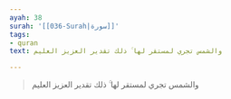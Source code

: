 ```yaml
---
ayah: 38
surah: '[[036-Surah|سورة]]'
tags:
- quran
text: والشمس تجري لمستقر لها ۚ ذلك تقدير العزيز العليم

---
```

> والشمس تجري لمستقر لها ۚ ذلك تقدير العزيز العليم
